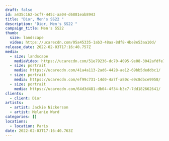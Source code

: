 ```yaml
---
draft: false
id: a435c162-bcf7-445c-aa04-d6881eab8943
title: "Dior, Men's SS22 "
description: "Dior, Men's SS22 "
campaign_title: Men's SS22
thumb:
  size: landscape
  video: https://ucarecdn.com/05a45335-1ab3-48aa-8df8-4be8e53aa10d/
release_date: 2022-02-03T17:16:40.757Z
media:
  - size: landscape
    mediaVideo: https://ucarecdn.com/51e79236-dc70-4095-9e08-3042afdfe76b/
  - size: portrait
    media: https://ucarecdn.com/41a4a113-2ad6-4428-ae12-69bb5deddbc1/
  - size: portrait
    media: https://ucarecdn.com/ef99c731-14d0-4a7f-a80c-e9c8dbce9958/
  - size: portrait
    media: https://ucarecdn.com/64d3d481-db04-4f34-b3c7-7dd182662641/
clients:
  - client: Dior
artists:
  - artist: Jackie Nickerson
  - artist: Melanie Ward
categories: []
locations:
  - location: Paris
date: 2022-02-03T17:16:40.763Z
---
```

